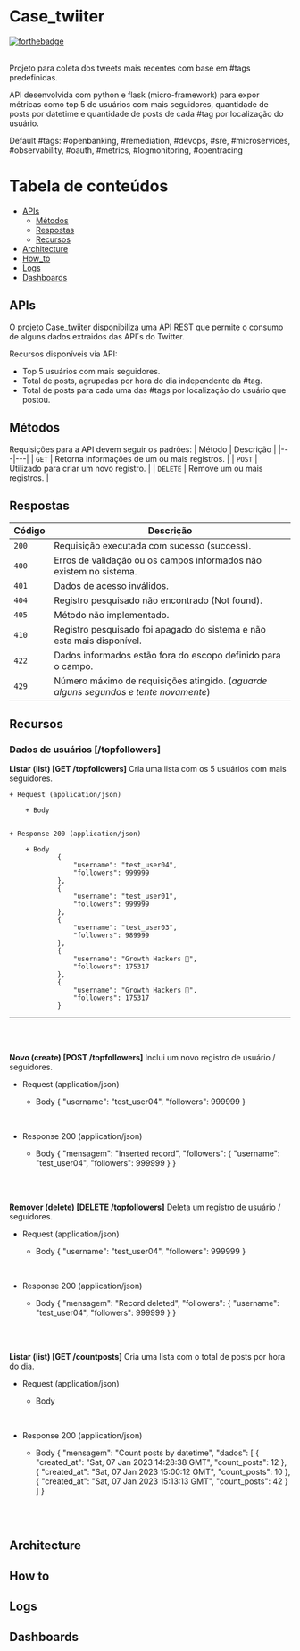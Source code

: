 # Case_twiiter
[![forthebadge](https://forthebadge.com/images/badges/made-with-python.svg)](https://forthebadge.com)
<br/><br/>

Projeto para coleta dos tweets mais recentes com base em #tags predefinidas.

API desenvolvida com python e flask (micro-framework) para expor métricas como top 5 de usuários com mais seguidores, quantidade de posts por datetime e quantidade de posts de cada #tag por localização do usuário.

Default #tags:
#openbanking, #remediation, #devops, #sre, #microservices, #observability, #oauth, #metrics, #logmonitoring, #opentracing
<br/>


Tabela de conteúdos
=================
<!--ts-->
 - [APIs](#apis)
    - [Métodos](#metodos)
    - [Respostas](#resp)
    - [Recursos](#recursos)
 - [Architecture](#architecture)
 - [How_to](#howto)
 - [Logs](#logs)
 - [Dashboards](#dashboards)
<!--te-->

## <a name="apis">APIs</a>
O projeto Case_twiiter disponibiliza uma API REST que permite o consumo de alguns dados extraidos das API´s do Twitter.

Recursos disponíveis via API:
 * Top 5 usuários com mais seguidores.
 * Total de posts, agrupadas por hora do dia independente da #tag.
 * Total de posts para cada uma das #tags por localização do usuário que postou.

 ## <a name="metodos">Métodos</a>
Requisições para a API devem seguir os padrões:
| Método | Descrição |
|---|---|
| `GET` | Retorna informações de um ou mais registros. |
| `POST` | Utilizado para criar um novo registro. |
| `DELETE` | Remove um ou mais registros. |

## <a name="resp">Respostas</a>

| Código | Descrição |
|---|---|
| `200` | Requisição executada com sucesso (success).|
| `400` | Erros de validação ou os campos informados não existem no sistema.|
| `401` | Dados de acesso inválidos.|
| `404` | Registro pesquisado não encontrado (Not found).|
| `405` | Método não implementado.|
| `410` | Registro pesquisado foi apagado do sistema e não esta mais disponível.|
| `422` | Dados informados estão fora do escopo definido para o campo.|
| `429` | Número máximo de requisições atingido. (*aguarde alguns segundos e tente novamente*)|

## <a name="recursos">Recursos</a>

### Dados de usuários [/topfollowers] <br/>
<b>Listar (list) [GET /topfollowers]</b>
Cria uma lista com os 5 usuários com mais seguidores.

```
+ Request (application/json)

    + Body


+ Response 200 (application/json)

    + Body
            {
                "username": "test_user04",
                "followers": 999999
            },
            {
                "username": "test_user01",
                "followers": 999999
            },
            {
                "username": "test_user03",
                "followers": 989999
            },
            {
                "username": "Growth Hackers 🚀",
                "followers": 175317
            },
            {
                "username": "Growth Hackers 🚀",
                "followers": 175317
            }

```

---

<br/><br/>

<b>Novo (create) [POST /topfollowers]</b>
Inclui um novo registro de usuário / seguidores.

+ Request (application/json)

    + Body
            {
                "username": "test_user04",
                "followers": 999999
            }

<br/>

+ Response 200 (application/json)

    + Body
            {
            "mensagem": "Inserted record",
            "followers": {
                "username": "test_user04",
                "followers": 999999
            }
}

<br/><br/>

<b>Remover (delete) [DELETE /topfollowers]</b>
Deleta um registro de usuário / seguidores.

+ Request (application/json)

    + Body
            {
                "username": "test_user04",
                "followers": 999999
            }

<br/>

+ Response 200 (application/json)

    + Body
            {
                "mensagem": "Record deleted",
                "followers": {
                    "username": "test_user04",
                    "followers": 999999
                }
            }

<br/><br/>

<b>Listar (list) [GET /countposts]</b>
Cria uma lista com o total de posts por hora do dia.

+ Request (application/json)

    + Body

<br/>

+ Response 200 (application/json)

    + Body
            {
                "mensagem": "Count posts by datetime",
                "dados": [
                    {
                        "created_at": "Sat, 07 Jan 2023 14:28:38 GMT",
                        "count_posts": 12
                    },
                    {
                        "created_at": "Sat, 07 Jan 2023 15:00:12 GMT",
                        "count_posts": 10
                    },
                    {
                        "created_at": "Sat, 07 Jan 2023 15:13:13 GMT",
                        "count_posts": 42
                    }
                ]
            }

<br/><br/>



## <a name="architecture">Architecture</a>
## <a name="howto">How to</a>
## <a name="logs">Logs</a>
## <a name="dashboards">Dashboards</a>
